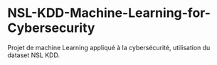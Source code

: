 # NSL-KDD-Machine-Learning-for-Cybersecurity

Projet de machine Learning appliqué à la cybersécurité, utilisation du dataset NSL KDD.
